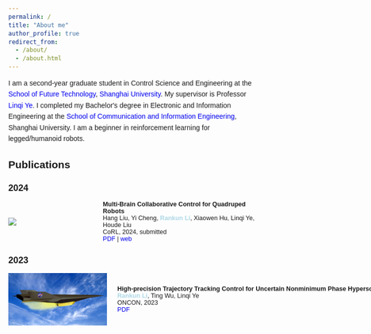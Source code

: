 ```yaml
---
permalink: /
title: "About me"
author_profile: true
redirect_from: 
  - /about/
  - /about.html
---
```

<div style="display: flex; align-items: center; flex-direction: column; height: 100%;">
  <p style="line-height: 1.6; margin: 0; font-size: 1em; font-family: Arial, sans-serif;">I am a second-year graduate student in Control Science and Engineering at the <a href="https://ai.shu.edu.cn/" style="color: #0000EE; text-decoration: none;">School of Future Technology</a>, <a href="https://www.shu.edu.cn/" style="color: #0000EE; text-decoration: none;">Shanghai University</a>. My supervisor is Professor <a href="https://linqi-ye.github.io/" style="color: #0000EE; text-decoration: none;">Linqi Ye</a>. I completed my Bachelor's degree in Electronic and Information Engineering at the <a href="https://scie.shu.edu.cn/" style="color: #0000EE; text-decoration: none;">School of Communication and Information Engineering</a>, Shanghai University. I am a beginner in reinforcement learning for legged/humanoid robots.</p>
</div>

<h1 style="font-family: Arial, sans-serif; font-size: 1.5em;">Publications</h1>

<h2 style="font-family: Arial, sans-serif; font-size: 1.3em;">2024</h2>
<div style="display: flex; align-items: center;">
    <img src="../images/2024corl.png" width="200" style="float: left; margin-right: 20px;">
    <div style="font-size: 0.9em; display: block; font-family: Arial, sans-serif;">
      <strong style="font-size: 1em;">Multi-Brain Collaborative Control for Quadruped Robots</strong>
      <br>Hang Liu, Yi Cheng, <strong style="color: #add8e6;">Rankun Li</strong>, Xiaowen Hu, Linqi Ye, Houde Liu
      <br>CoRL, 2024, submitted
      <br><a href="/files/CoRL24.pdf" target="_blank" style="color: #0000EE; text-decoration: none;">PDF</a> | <a href="https://quad-mbc.github.io/" target="_blank" style="color: #0000EE; text-decoration: none;">web</a>
    </div>
</div>

<h2 style="font-family: Arial, sans-serif; font-size: 1.3em;">2023</h2>
<div style="display: flex; align-items: center;">
    <img src="../images/oncon.png" width="200" style="float: left; margin-right: 20px;">
    <div style="font-size: 0.9em; display: block; font-family: Arial, sans-serif;">
      <strong style="white-space: nowrap; font-size: 1em;">High-precision Trajectory Tracking Control for Uncertain Nonminimum Phase Hypersonic Vehicles</strong>
      <br><strong style="color: #add8e6;">Rankun Li</strong>, Ting Wu, Linqi Ye
      <br>ONCON, 2023
      <br><a href="/files/ONCON.pdf" target="_blank" style="color: #0000EE; text-decoration: none;">PDF</a> 
    </div>
</div>
